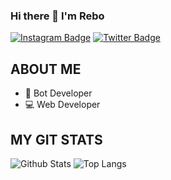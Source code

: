 
### Hi there 👋 I'm Rebo

[![Instagram Badge](https://img.shields.io/badge/-rebazluqmanhamd-blueviolet?style=plastic-square&logo=instagram&logoColor=white&link=https://instagram.com/rebazluqmanhamad/)](https://instagram.com/rebaz.luqman.hamd)
[![Twitter Badge](https://img.shields.io/badge/rebazluqmanhamd-blue?style=plastic-square&logo=twitter&logoColor=white&link=https://www.twitter.com/codingpotter)](https://www.twitter.com/rebazluqmanhama)

## ABOUT ME
- 🤖 Bot Developer
- 💻 Web Developer

## MY GIT STATS
![Github Stats](https://github-readme-stats.vercel.app/api?username=DrBOYKA&count_private=true&show_icons=true&include_all_commits=true)
![Top Langs](https://github-readme-stats.vercel.app/api/top-langs/?username=DrBOYKA&hide=TeX&layout=compact)

